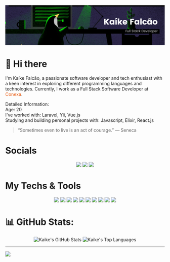 <img src="images/cover.png" alt="Kaíke Falcão">

# 👋 Hi there

I'm Kaíke Falcão, a passionate software developer and tech enthusiast with a keen interest in exploring different programming languages and technologies. Currently, I work as a Full Stack Software Developer at <a href="https://conexa.app/" style="text-decoration: none; color: #E9570B;">Conexa</a>.

Detailed Information:<br>
Age: 20<br>
I've worked with: Laravel, Yii, Vue.js<br>
Studying and building personal projects with: Javascript, Elixir, React.js

> “Sometimes even to live is an act of courage.” — Seneca


# Socials
<div align="center">

[![](https://img.shields.io/badge/-linkedin-8B008B?style=for-the-badge&logoColor=ffffff&logo=linkedin)](https://www.linkedin.com/in/kaikefalcao/)
[![](https://img.shields.io/badge/-instagram-8B008B?style=for-the-badge&logoColor=ffffff&logo=instagram)](https://www.instagram.com/kaikelfalcao/)
[![](https://img.shields.io/badge/-x/twitter-8B008B?style=for-the-badge&logoColor=ffffff&logo=x)](https://twitter.com/kaikelfalcao/)


</div>

# My Techs & Tools
<div align="center">

![](https://img.shields.io/badge/OS-Linux-8B008B?style=flat-square&logoColor=ffffff&logo=linux)
![](https://img.shields.io/badge/Editor-VS_Code-8B008B?style=flat-square&logoColor=ffffff&logo=visualstudiocode)
![](https://img.shields.io/badge/Code-PHP-8B008B?style=flat-square&logoColor=ffffff&logo=php)
![](https://img.shields.io/badge/Code-JavaScript-8B008B?style=flat-square&logoColor=ffffff&logo=javascript)
![](https://img.shields.io/badge/Code-HTML-8B008B?style=flat-square&logoColor=ffffff&logo=html5)
![](https://img.shields.io/badge/Code-CSS-8B008B?style=flat-square&logoColor=ffffff&logo=css3)
![](https://img.shields.io/badge/Code-Laravel-8B008B?style=flat-square&logoColor=ffffff&logo=laravel)
![](https://img.shields.io/badge/Code-Vue.js-8B008B?style=flat-square&logoColor=ffffff&logo=vuedotjs)
![](https://img.shields.io/badge/Code-Tailwind-8B008B?style=flat-square&logoColor=ffffff&logo=tailwind-css)
![](https://img.shields.io/badge/Platform-Docker-8B008B?style=flat-square&logoColor=ffffff&logo=docker)
</div>

# 📊 GitHub Stats:
<div align="center">
<img 
height="180em" 
src="https://github-readme-stats.vercel.app/api?username=kaikelfalcao&theme=dark&hide_border=false&include_all_commits=true&count_private=true&show_icons=true&title_color=8B008B&icon_color=8B008B&text_color=dddddd&bg_color=000000" alt="Kaike's GitHub Stats">
<img 
height="180em" 
src="https://github-readme-stats.vercel.app/api/top-langs/?username=kaikelfalcao&show_icons=true&bg_color=000000&title_color=8B008B&icon_color=8B008B&text_color=dddddd&layout=compact&langs_count=6" 
alt="Kaike's Top Languages">
</div>

---
[![](https://visitcount.itsvg.in/api?id=kaikelfalcao&icon=1&color=6)](https://visitcount.itsvg.in)
